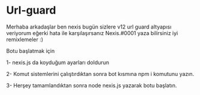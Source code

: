 # Url-guard

Merhaba arkadaşlar ben nexis bugün sizlere v12 url guard altyapısı veriyorum eğerki hata ile karşılaşırsanız Nexis.#0001 yaza bilirsiniz iyi remixlemeler :)

Botu başlatmak için

1- nexis.js da koyduğum ayarları doldurun

2- Komut sistemlerini çalıştırdıktan sonra bot kısmına npm i komutunu yazın.

3- Herşey tamamlandıktan sonra node nexis.js yazarak botu başlatın.
